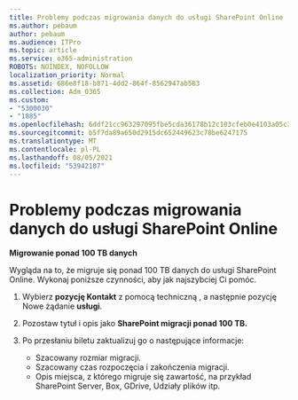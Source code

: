 ```yaml
---
title: Problemy podczas migrowania danych do usługi SharePoint Online
ms.author: pebaum
author: pebaum
ms.audience: ITPro
ms.topic: article
ms.service: o365-administration
ROBOTS: NOINDEX, NOFOLLOW
localization_priority: Normal
ms.assetid: 686e8f18-b871-4dd2-864f-8562947ab583
ms.collection: Adm_O365
ms.custom:
- "5300030"
- "1885"
ms.openlocfilehash: 6ddf21cc963297095fbe5cda36178b12c103cfeb0e4103a05c39f23ee634f158
ms.sourcegitcommit: b5f7da89a650d2915dc652449623c78be6247175
ms.translationtype: MT
ms.contentlocale: pl-PL
ms.lasthandoff: 08/05/2021
ms.locfileid: "53942107"
---
```

# <a name="issues-while-migrating-data-to-sharepoint-online"></a>Problemy podczas migrowania danych do usługi SharePoint Online

**Migrowanie ponad 100 TB danych**

Wygląda na to, że migruje się ponad 100 TB danych do usługi SharePoint Online. Wykonaj poniższe czynności, aby jak najszybciej Ci pomóc. 

1. Wybierz **pozycję Kontakt** z pomocą techniczną , a następnie pozycję Nowe żądanie **usługi**. 
2. Pozostaw tytuł i opis jako **SharePoint migracji ponad 100 TB.**
3. Po przesłaniu biletu zaktualizuj go o następujące informacje: 

    - Szacowany rozmiar migracji.
    - Szacowany czas rozpoczęcia i zakończenia migracji.
    - Opis miejsca, z którego migruje się zawartość, na przykład SharePoint Server, Box, GDrive, Udziały plików itp.
